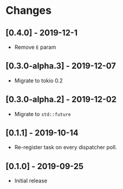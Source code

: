 # Changes

## [0.4.0] - 2019-12-1

* Remove `E` param

## [0.3.0-alpha.3] - 2019-12-07

* Migrate to tokio 0.2

## [0.3.0-alpha.2] - 2019-12-02

* Migrate to `std::future`

## [0.1.1] - 2019-10-14

* Re-register task on every dispatcher poll.

## [0.1.0] - 2019-09-25

* Initial release
